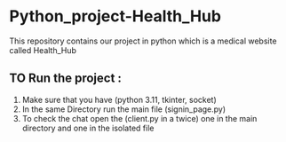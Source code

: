 # Python_project-Health_Hub
This repository contains our project in python which is a medical website called Health_Hub  


## TO Run the project :

1) Make sure that you have (python 3.11, tkinter, socket)
2) In the same Directory run the main file (signin_page.py)
3) To check the chat open the (client.py in a twice) one in the main directory and one in the isolated file
